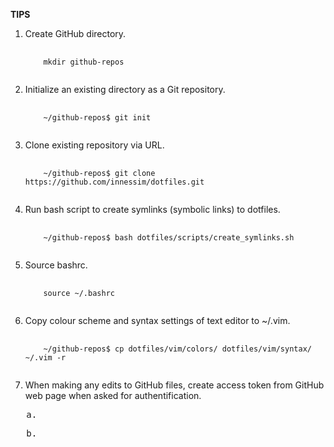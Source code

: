 <b>TIPS</b>

1. Create GitHub directory.
   <pre>
     <code>
       mkdir github-repos
     </code>
   </pre>

2. Initialize an existing directory as a Git repository.
   <pre>
     <code>
       ~/github-repos$ git init
     </code>
   </pre>

3. Clone existing repository via URL.
   <pre>
     <code>
       ~/github-repos$ git clone https://github.com/innessim/dotfiles.git
     </code>
   </pre>

4. Run bash script to create symlinks (symbolic links) to dotfiles.
   <pre>
     <code>
       ~/github-repos$ bash dotfiles/scripts/create_symlinks.sh
     </code>
   </pre>

5. Source bashrc.
   <pre>
     <code>
       source ~/.bashrc
     </code>
   </pre>

6. Copy colour scheme and syntax settings of text editor to ~/.vim.
   <pre>
     <code>
       ~/github-repos$ cp dotfiles/vim/colors/ dotfiles/vim/syntax/ ~/.vim -r
     </code>
   </pre>

7. When making any edits to GitHub files, create access token from GitHub web page when asked for authentification.
<pre>
   a.
</pre>
<pre>
   b.
</pre>
